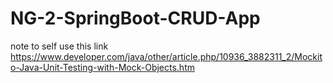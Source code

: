 # NG-2-SpringBoot-CRUD-App
note to self use this link https://www.developer.com/java/other/article.php/10936_3882311_2/Mockito-Java-Unit-Testing-with-Mock-Objects.htm

